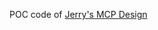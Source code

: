 POC code of [Jerry's MCP Design](https://docs.google.com/document/d/1_U87Gaxna7qB7yiA1eu2wdE-A6wZMxH5z1QXf64zOjA/edit?tab=t.0)
